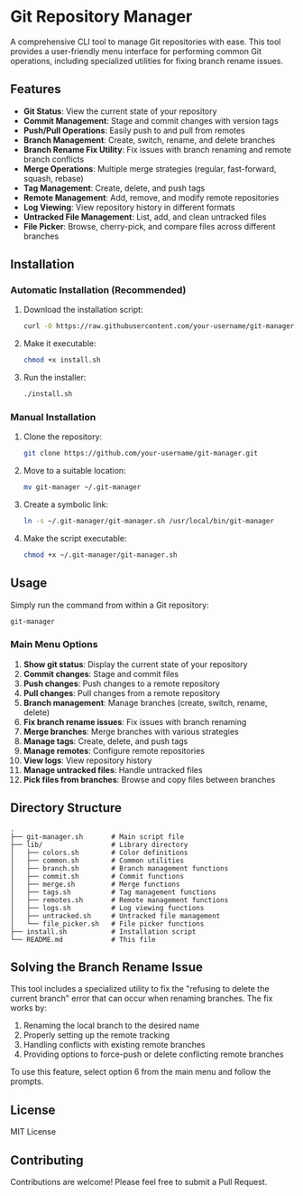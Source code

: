# Git Repository Manager

A comprehensive CLI tool to manage Git repositories with ease. This tool provides a user-friendly menu interface for performing common Git operations, including specialized utilities for fixing branch rename issues.

## Features

- **Git Status**: View the current state of your repository
- **Commit Management**: Stage and commit changes with version tags
- **Push/Pull Operations**: Easily push to and pull from remotes
- **Branch Management**: Create, switch, rename, and delete branches
- **Branch Rename Fix Utility**: Fix issues with branch renaming and remote branch conflicts
- **Merge Operations**: Multiple merge strategies (regular, fast-forward, squash, rebase)
- **Tag Management**: Create, delete, and push tags
- **Remote Management**: Add, remove, and modify remote repositories
- **Log Viewing**: View repository history in different formats
- **Untracked File Management**: List, add, and clean untracked files
- **File Picker**: Browse, cherry-pick, and compare files across different branches

## Installation

### Automatic Installation (Recommended)

1. Download the installation script:
   ```bash
   curl -O https://raw.githubusercontent.com/your-username/git-manager/main/install.sh
   ```

2. Make it executable:
   ```bash
   chmod +x install.sh
   ```

3. Run the installer:
   ```bash
   ./install.sh
   ```

### Manual Installation

1. Clone the repository:
   ```bash
   git clone https://github.com/your-username/git-manager.git
   ```

2. Move to a suitable location:
   ```bash
   mv git-manager ~/.git-manager
   ```

3. Create a symbolic link:
   ```bash
   ln -s ~/.git-manager/git-manager.sh /usr/local/bin/git-manager
   ```

4. Make the script executable:
   ```bash
   chmod +x ~/.git-manager/git-manager.sh
   ```

## Usage

Simply run the command from within a Git repository:

```bash
git-manager
```

### Main Menu Options

1. **Show git status**: Display the current state of your repository
2. **Commit changes**: Stage and commit files
3. **Push changes**: Push changes to a remote repository
4. **Pull changes**: Pull changes from a remote repository
5. **Branch management**: Manage branches (create, switch, rename, delete)
6. **Fix branch rename issues**: Fix issues with branch renaming
7. **Merge branches**: Merge branches with various strategies
8. **Manage tags**: Create, delete, and push tags
9. **Manage remotes**: Configure remote repositories
10. **View logs**: View repository history
11. **Manage untracked files**: Handle untracked files
12. **Pick files from branches**: Browse and copy files between branches

## Directory Structure

```
.
├── git-manager.sh       # Main script file
├── lib/                 # Library directory
│   ├── colors.sh        # Color definitions
│   ├── common.sh        # Common utilities
│   ├── branch.sh        # Branch management functions
│   ├── commit.sh        # Commit functions
│   ├── merge.sh         # Merge functions
│   ├── tags.sh          # Tag management functions
│   ├── remotes.sh       # Remote management functions
│   ├── logs.sh          # Log viewing functions
│   ├── untracked.sh     # Untracked file management
│   └── file_picker.sh   # File picker functions
├── install.sh           # Installation script
└── README.md            # This file
```

## Solving the Branch Rename Issue

This tool includes a specialized utility to fix the "refusing to delete the current branch" error that can occur when renaming branches. The fix works by:

1. Renaming the local branch to the desired name
2. Properly setting up the remote tracking
3. Handling conflicts with existing remote branches
4. Providing options to force-push or delete conflicting remote branches

To use this feature, select option 6 from the main menu and follow the prompts.

## License

MIT License

## Contributing

Contributions are welcome! Please feel free to submit a Pull Request.
